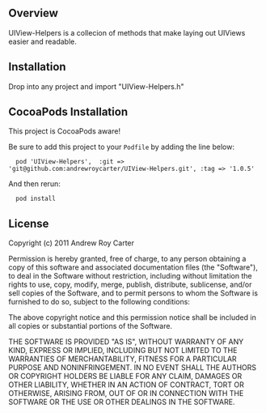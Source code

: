 Overview
--------
UIView-Helpers is a collecion of methods that make laying out UIViews easier and readable.

Installation
------------
Drop into any project and import "UIView-Helpers.h"


CocoaPods Installation
------------
This project is CocoaPods aware!

Be sure to add this project to your `Podfile` by adding the line below:

```
  pod 'UIView-Helpers',  :git =>
'git@github.com:andrewroycarter/UIView-Helpers.git', :tag => '1.0.5'
```
And then rerun:

```
  pod install
```

License
-------
Copyright (c) 2011 Andrew Roy Carter

Permission is hereby granted, free of charge, to any person obtaining a copy of this software and associated documentation files (the "Software"), to deal in the Software without restriction, including without limitation the rights to use, copy, modify, merge, publish, distribute, sublicense, and/or sell copies of the Software, and to permit persons to whom the Software is furnished to do so, subject to the following conditions:

The above copyright notice and this permission notice shall be included in all copies or substantial portions of the Software.

THE SOFTWARE IS PROVIDED "AS IS", WITHOUT WARRANTY OF ANY KIND, EXPRESS OR IMPLIED, INCLUDING BUT NOT LIMITED TO THE WARRANTIES OF MERCHANTABILITY, FITNESS FOR A PARTICULAR PURPOSE AND NONINFRINGEMENT. IN NO EVENT SHALL THE AUTHORS OR COPYRIGHT HOLDERS BE LIABLE FOR ANY CLAIM, DAMAGES OR OTHER LIABILITY, WHETHER IN AN ACTION OF CONTRACT, TORT OR OTHERWISE, ARISING FROM, OUT OF OR IN CONNECTION WITH THE SOFTWARE OR THE USE OR OTHER DEALINGS IN THE SOFTWARE.
